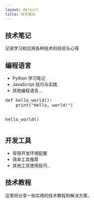 ```yaml
---
layout: default
title: 技术笔记
---
```


<section class="card tech-card">
    <h1>技术笔记</h1>
    <p>记录学习和应用各种技术的经验与心得</p>
</section>

<section class="card tech-card">
    <h2>编程语言</h2>
    <ul>
        <li>Python 学习笔记</li>
        <li>JavaScript 技巧与实践</li>
        <li>其他编程语言...</li>
    </ul>
    <div class="code-snippet">
        <pre>def hello_world():
    print("Hello, world!")
    
hello_world()</pre>
    </div>
</section>

<section class="card tech-card">
    <h2>开发工具</h2>
    <ul>
        <li>常用开发环境配置</li>
        <li>效率工具推荐</li>
        <li>其他工具使用技巧...</li>
    </ul>
</section>

<section class="card tech-card">
    <h2>技术教程</h2>
    <p>这里将分享一些实用的技术教程和解决方案。</p>
</section>